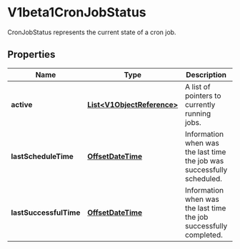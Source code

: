 

# V1beta1CronJobStatus

CronJobStatus represents the current state of a cron job.
## Properties

Name | Type | Description | Notes
------------ | ------------- | ------------- | -------------
**active** | [**List&lt;V1ObjectReference&gt;**](V1ObjectReference.md) | A list of pointers to currently running jobs. |  [optional]
**lastScheduleTime** | [**OffsetDateTime**](OffsetDateTime.md) | Information when was the last time the job was successfully scheduled. |  [optional]
**lastSuccessfulTime** | [**OffsetDateTime**](OffsetDateTime.md) | Information when was the last time the job successfully completed. |  [optional]




